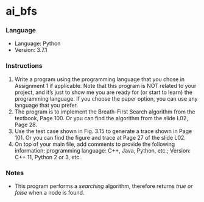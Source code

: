 # ai_bfs

### Language
* Language: Python
* Version: 3.7.1

### Instructions

1.  Write a program using the programming language that you chose in Assignment 1 if applicable. Note that this program is NOT related to your project, and it’s just to show me you are ready for (or start to learn) the programming language. If you choose the paper option, you can use any language that you prefer.
2.  The program is to implement the Breath-First Search algorithm from the textbook, Page 100. Or you can find the algorithm from the slide L02, Page 28.
3.  Use the test case shown in Fig. 3.15 to generate a trace shown in Page 101. Or you can find the figure and trace at Page 27 of the slide L02.
4.  On top of your main file, add comments to provide the following information: programming language: C++, Java, Python, etc.; Version: C++ 11, Python 2 or 3, etc.

### Notes
* This program performs a _searching_ algorithm, therefore returns _true or false_ when a node is found.